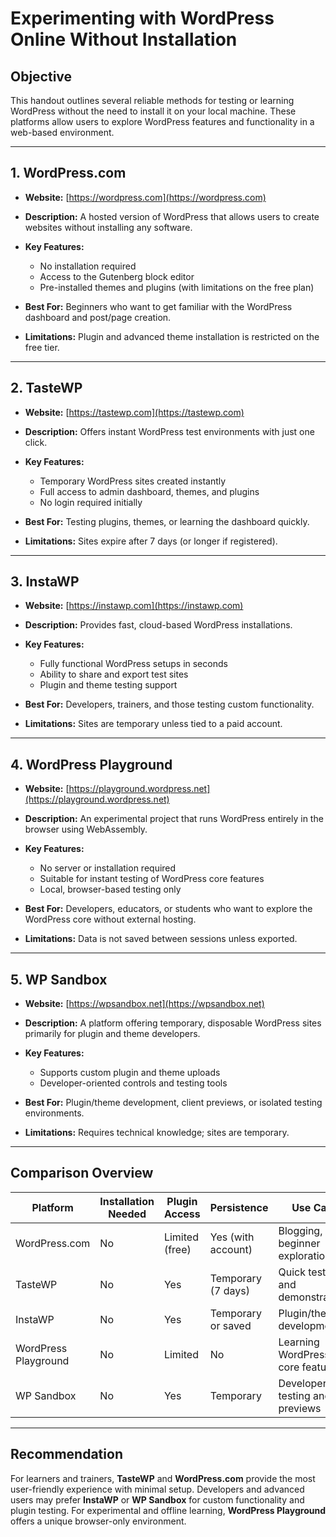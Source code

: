 

# **Experimenting with WordPress Online Without Installation**

## **Objective**

This handout outlines several reliable methods for testing or learning WordPress without the need to install it on your local machine. These platforms allow users to explore WordPress features and functionality in a web-based environment.

---

## **1. WordPress.com**

* **Website:** [https://wordpress.com](https://wordpress.com)
* **Description:** A hosted version of WordPress that allows users to create websites without installing any software.
* **Key Features:**

  * No installation required
  * Access to the Gutenberg block editor
  * Pre-installed themes and plugins (with limitations on the free plan)
* **Best For:** Beginners who want to get familiar with the WordPress dashboard and post/page creation.
* **Limitations:** Plugin and advanced theme installation is restricted on the free tier.

---

## **2. TasteWP**

* **Website:** [https://tastewp.com](https://tastewp.com)
* **Description:** Offers instant WordPress test environments with just one click.
* **Key Features:**

  * Temporary WordPress sites created instantly
  * Full access to admin dashboard, themes, and plugins
  * No login required initially
* **Best For:** Testing plugins, themes, or learning the dashboard quickly.
* **Limitations:** Sites expire after 7 days (or longer if registered).

---

## **3. InstaWP**

* **Website:** [https://instawp.com](https://instawp.com)
* **Description:** Provides fast, cloud-based WordPress installations.
* **Key Features:**

  * Fully functional WordPress setups in seconds
  * Ability to share and export test sites
  * Plugin and theme testing support
* **Best For:** Developers, trainers, and those testing custom functionality.
* **Limitations:** Sites are temporary unless tied to a paid account.

---

## **4. WordPress Playground**

* **Website:** [https://playground.wordpress.net](https://playground.wordpress.net)
* **Description:** An experimental project that runs WordPress entirely in the browser using WebAssembly.
* **Key Features:**

  * No server or installation required
  * Suitable for instant testing of WordPress core features
  * Local, browser-based testing only
* **Best For:** Developers, educators, or students who want to explore the WordPress core without external hosting.
* **Limitations:** Data is not saved between sessions unless exported.

---

## **5. WP Sandbox**

* **Website:** [https://wpsandbox.net](https://wpsandbox.net)
* **Description:** A platform offering temporary, disposable WordPress sites primarily for plugin and theme developers.
* **Key Features:**

  * Supports custom plugin and theme uploads
  * Developer-oriented controls and testing tools
* **Best For:** Plugin/theme development, client previews, or isolated testing environments.
* **Limitations:** Requires technical knowledge; sites are temporary.

---

## **Comparison Overview**

| Platform             | Installation Needed | Plugin Access  | Persistence        | Use Case                         |
| -------------------- | ------------------- | -------------- | ------------------ | -------------------------------- |
| WordPress.com        | No                  | Limited (free) | Yes (with account) | Blogging, beginner exploration   |
| TasteWP              | No                  | Yes            | Temporary (7 days) | Quick testing and demonstrations |
| InstaWP              | No                  | Yes            | Temporary or saved | Plugin/theme development         |
| WordPress Playground | No                  | Limited        | No                 | Learning WordPress core features |
| WP Sandbox           | No                  | Yes            | Temporary          | Developer testing and previews   |

---

## **Recommendation**

For learners and trainers, **TasteWP** and **WordPress.com** provide the most user-friendly experience with minimal setup. Developers and advanced users may prefer **InstaWP** or **WP Sandbox** for custom functionality and plugin testing. For experimental and offline learning, **WordPress Playground** offers a unique browser-only environment.


